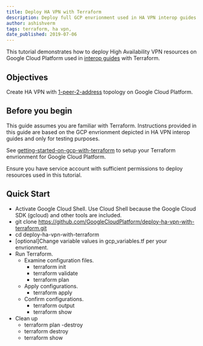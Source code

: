 ```yaml
---
title: Deploy HA VPN with Terraform
description: Deploy full GCP envrionment used in HA VPN interop guides with Terraform.
author: ashishverm
tags: terraform, ha vpn,
date_published: 2019-07-06
---
```


This tutorial demonstrates how to deploy High Availability VPN resources on Google Cloud Platform
used in [interop guides](https://cloud.google.com/vpn/docs/how-to/interop-guides) with Terraform.

## Objectives

Create HA VPN with [1-peer-2-address](https://cloud.google.com/vpn/docs/concepts/topologies#1-peer-2-addresses) topology
on Google Cloud Platform.

## Before you begin

This guide assumes you are familiar with Terraform. Instructions provided in this guide
are based on the GCP envrionment depicted in HA VPN interop guides and only for testing
purposes.

See [getting-started-on-gcp-with-terraform](https://github.com/GoogleCloudPlatform/community/blob/master/tutorials/getting-started-on-gcp-with-terraform/index.md)
to setup your Terraform envrionment for Google Cloud Platform.

Ensure you have service account with sufficient permissions to deploy resources
used in this tutorial.

## Quick Start

*   Activate Google Cloud Shell. Use Cloud Shell because the Google Cloud SDK
    (gcloud) and other tools are included.
*   git clone https://github.com/GoogleCloudPlatform/deploy-ha-vpn-with-terraform.git
*   cd deploy-ha-vpn-with-terraform
*   [optional]Change variable values in gcp_variables.tf per your envrionment.
*   Run Terraform.
    *   Examine configuration files.
        *   terraform init
        *   terraform validate
        *   terraform plan
    *   Apply configurations.
        *   terraform apply
    *   Confirm configurations.
        *   terraform output
        *   terraform show
*   Clean up
    *   terraform plan -destroy
    *   terraform destroy
    *   terraform show
